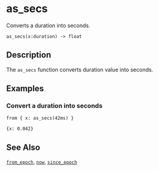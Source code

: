 # as_secs

Converts a duration into seconds.

```tql
as_secs(x:duration) -> float
```

## Description

The `as_secs` function converts duration value into seconds.

## Examples

### Convert a duration into seconds

```tql
from { x: as_secs(42ms) }
```

```tql
{x: 0.042}
```

## See Also

[`from_epoch`](from_epoch.md), [`now`](now.md),
[`since_epoch`](since_epoch.md)
